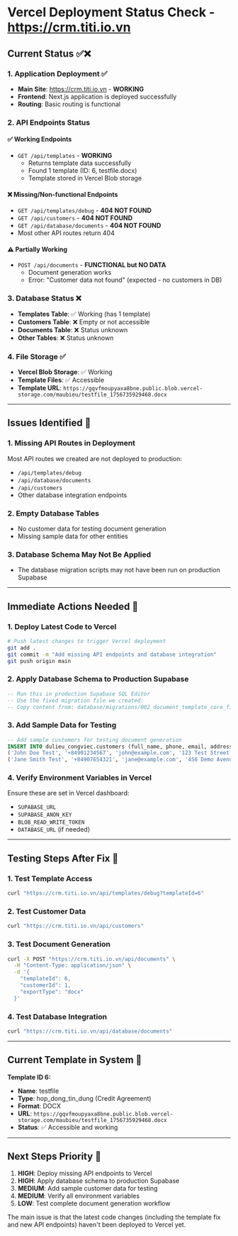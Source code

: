 # Vercel Deployment Status Check - https://crm.titi.io.vn

## Current Status ✅❌

### 1. **Application Deployment** ✅
- **Main Site**: https://crm.titi.io.vn - **WORKING**
- **Frontend**: Next.js application is deployed successfully
- **Routing**: Basic routing is functional

### 2. **API Endpoints Status**

#### ✅ **Working Endpoints**
- `GET /api/templates` - **WORKING** 
  - Returns template data successfully
  - Found 1 template (ID: 6, testfile.docx)
  - Template stored in Vercel Blob storage

#### ❌ **Missing/Non-functional Endpoints**
- `GET /api/templates/debug` - **404 NOT FOUND**
- `GET /api/customers` - **404 NOT FOUND** 
- `GET /api/database/documents` - **404 NOT FOUND**
- Most other API routes return 404

#### ⚠️ **Partially Working**
- `POST /api/documents` - **FUNCTIONAL but NO DATA**
  - Document generation works
  - Error: "Customer data not found" (expected - no customers in DB)

### 3. **Database Status** ❌
- **Templates Table**: ✅ Working (has 1 template)
- **Customers Table**: ❌ Empty or not accessible
- **Documents Table**: ❌ Status unknown
- **Other Tables**: ❌ Status unknown

### 4. **File Storage** ✅
- **Vercel Blob Storage**: ✅ Working
- **Template Files**: ✅ Accessible
- **Template URL**: `https://gqvfmoupyaxa8bne.public.blob.vercel-storage.com/maubieu/testfile_1756735929468.docx`

---

## Issues Identified 🚨

### 1. **Missing API Routes in Deployment**
Most API routes we created are not deployed to production:
- `/api/templates/debug`
- `/api/database/documents`
- `/api/customers`
- Other database integration endpoints

### 2. **Empty Database Tables**
- No customer data for testing document generation
- Missing sample data for other entities

### 3. **Database Schema May Not Be Applied**
- The database migration scripts may not have been run on production Supabase

---

## Immediate Actions Needed 🚀

### 1. **Deploy Latest Code to Vercel**
```bash
# Push latest changes to trigger Vercel deployment
git add .
git commit -m "Add missing API endpoints and database integration"
git push origin main
```

### 2. **Apply Database Schema to Production Supabase**
```sql
-- Run this in production Supabase SQL Editor
-- Use the fixed migration file we created:
-- Copy content from: database/migrations/002_document_template_core_fixed.sql
```

### 3. **Add Sample Data for Testing**
```sql
-- Add sample customers for testing document generation
INSERT INTO dulieu_congviec.customers (full_name, phone, email, address) VALUES
('John Doe Test', '+84901234567', 'john@example.com', '123 Test Street, Ho Chi Minh City'),
('Jane Smith Test', '+84907654321', 'jane@example.com', '456 Demo Avenue, Hanoi');
```

### 4. **Verify Environment Variables in Vercel**
Ensure these are set in Vercel dashboard:
- `SUPABASE_URL`
- `SUPABASE_ANON_KEY` 
- `BLOB_READ_WRITE_TOKEN`
- `DATABASE_URL` (if needed)

---

## Testing Steps After Fix 🧪

### 1. **Test Template Access**
```bash
curl "https://crm.titi.io.vn/api/templates/debug?templateId=6"
```

### 2. **Test Customer Data**
```bash
curl "https://crm.titi.io.vn/api/customers"
```

### 3. **Test Document Generation**
```bash
curl -X POST "https://crm.titi.io.vn/api/documents" \
  -H "Content-Type: application/json" \
  -d '{
    "templateId": 6,
    "customerId": 1,
    "exportType": "docx"
  }'
```

### 4. **Test Database Integration**
```bash
curl "https://crm.titi.io.vn/api/database/documents"
```

---

## Current Template in System 📄

**Template ID 6:**
- **Name**: testfile
- **Type**: hop_dong_tin_dung (Credit Agreement)
- **Format**: DOCX
- **URL**: `https://gqvfmoupyaxa8bne.public.blob.vercel-storage.com/maubieu/testfile_1756735929468.docx`
- **Status**: ✅ Accessible and working

---

## Next Steps Priority 🎯

1. **HIGH**: Deploy missing API endpoints to Vercel
2. **HIGH**: Apply database schema to production Supabase  
3. **MEDIUM**: Add sample customer data for testing
4. **MEDIUM**: Verify all environment variables
5. **LOW**: Test complete document generation workflow

The main issue is that the latest code changes (including the template fix and new API endpoints) haven't been deployed to Vercel yet.
